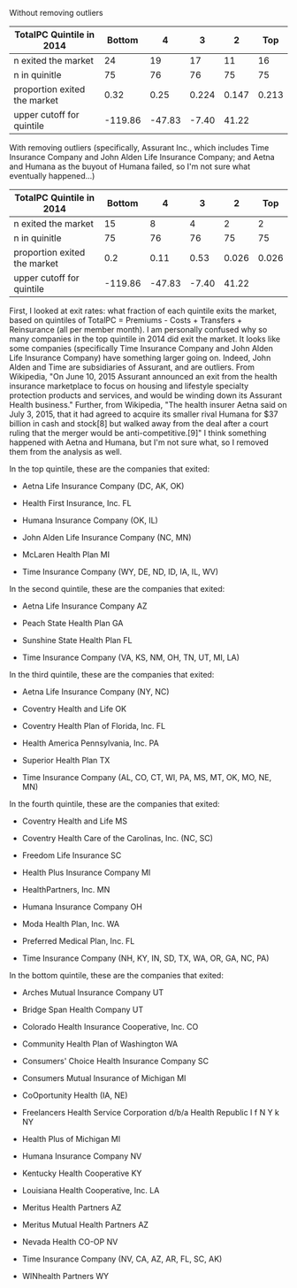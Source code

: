 
Without removing outliers

| TotalPC Quintile in 2014 | Bottom | 4 | 3 | 2 | Top |
|------------------------------|---------|--------|-------|-------|-------|
| n exited the market | 24 | 19 | 17 | 11 | 16 |
| n in quinitle | 75 | 76 | 76 | 75 | 75 |
| proportion exited the market | 0.32 | 0.25 | 0.224 | 0.147 | 0.213 |
| upper cutoff for quintile | -119.86 | -47.83 | -7.40 | 41.22 |  |

With removing outliers (specifically, Assurant Inc., which includes Time Insurance Company and John Alden Life Insurance Company; and Aetna and Humana as the buyout of Humana failed, so I'm not sure what eventually happened...)

| TotalPC Quintile in 2014 | Bottom | 4 | 3 | 2 | Top |
|------------------------------|---------|--------|-------|-------|-------|
| n exited the market | 15 | 8 | 4 | 2 | 2 |
| n in quinitle | 75 | 76 | 76 | 75 | 75 |
| proportion exited the market | 0.2 | 0.11 | 0.53 | 0.026 | 0.026 |
| upper cutoff for quintile | -119.86 | -47.83 | -7.40 | 41.22 |  |

First, I looked at exit rates: what fraction of each quintile exits the market, based on quintiles of TotalPC = Premiums - Costs + Transfers + Reinsurance (all per member month). I am personally confused why so many companies in the top quintile in 2014 did exit the market. It looks like some companies (specifically Time Insurance Company and John Alden Life Insurance Company) have something larger going on. Indeed, John Alden and Time are subsidiaries of Assurant, and are outliers. From Wikipedia, "On June 10, 2015 Assurant announced an exit from the health insurance marketplace to focus on housing and lifestyle specialty protection products and services, and would be winding down its Assurant Health business." Further, from Wikipedia, "The health insurer Aetna said on July 3, 2015, that it had agreed to acquire its smaller rival Humana for $37 billion in cash and stock[8] but walked away from the deal after a court ruling that the merger would be anti-competitive.[9]" I think something happened with Aetna and Humana, but I'm not sure what, so I removed them from the analysis as well.

In the top quintile, these are the companies that exited:

- Aetna Life Insurance Company	(DC, AK, OK)

- Health First Insurance, Inc.	FL

- Humana Insurance Company	(OK, IL)

- John Alden Life Insurance Company	(NC, MN)

- McLaren Health Plan	MI

- Time Insurance Company	(WY, DE, ND, ID, IA, IL, WV)

In the second quintile, these are the companies that exited:

- Aetna Life Insurance Company	AZ

- Peach State Health Plan	GA

- Sunshine State Health Plan	FL

- Time Insurance Company	(VA, KS, NM, OH, TN, UT, MI, LA)

In the third quintile, these are the companies that exited:

- Aetna Life Insurance Company	(NY, NC)

- Coventry Health and Life	OK

- Coventry Health Plan of Florida, Inc.	FL

- Health America Pennsylvania, Inc.	PA

- Superior Health Plan	TX

- Time Insurance Company	(AL, CO, CT, WI, PA, MS, MT, OK, MO, NE, MN)

In the fourth quintile, these are the companies that exited:

- Coventry Health and Life	MS

- Coventry Health Care of the Carolinas, Inc.	(NC, SC)

- Freedom Life Insurance	SC

- Health Plus Insurance Company	MI

- HealthPartners, Inc.	MN

- Humana Insurance Company	OH

- Moda Health Plan, Inc.	WA

- Preferred Medical Plan, Inc.	FL

- Time Insurance Company	(NH, KY, IN, SD, TX, WA, OR, GA, NC, PA)

In the bottom quintile, these are the companies that exited:

- Arches Mutual Insurance Company	UT

- Bridge Span Health Company	UT

- Colorado Health Insurance Cooperative, Inc.	CO

- Community Health Plan of Washington	WA

- Consumers' Choice Health Insurance Company	SC

- Consumers Mutual Insurance of Michigan	MI

- CoOportunity Health	(IA, NE)

- Freelancers Health Service Corporation d/b/a Health Republic I f N Y k	NY

- Health Plus of Michigan	MI

- Humana Insurance Company	NV

- Kentucky Health Cooperative	KY

- Louisiana Health Cooperative, Inc.	LA

- Meritus Health Partners	AZ

- Meritus Mutual Health Partners	AZ

- Nevada Health CO-OP	NV

- Time Insurance Company	(NV, CA, AZ, AR, FL, SC, AK)

- WINhealth Partners	WY
